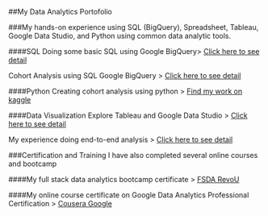 ##My Data Analytics Portofolio

###My hands-on experience using SQL (BigQuery), Spreadsheet, Tableau, Google Data Studio, and Python using common data analytic tools.

####SQL
Doing some basic SQL using Google BigQuery> [Click here to see detail](https://drive.google.com/file/d/19qES4HgVH2z3QwAo_Os7QVJkQAJH9OOh/view?usp=sharing)

Cohort Analysis using SQL Google BigQuery > [Click here to see detail](https://drive.google.com/file/d/1e76UxhjXQj4Rllw6kDyvkF71VMfvvPId/view?usp=sharing)

####Python
Creating cohort analysis using python > [Find my work on kaggle](https://www.kaggle.com/code/habispakai/cohort-analysis/notebook) 

####Data Visualization
Explore Tableau and Google Data Studio > [Click here to see detail](https://drive.google.com/file/d/1mHDtUWGB75Wklrh19YZc4bQrt-p8xBQ0/view?usp=sharing)

My experience doing end-to-end analysis > [Click here to see detail](https://drive.google.com/file/d/1HDXLxm_4c8C87sCArQK9OAy-cSo1j4Yv/view?usp=sharing)

###Certification and Training
I have also completed several online courses and bootcamp

####My full stack data analytics bootcamp certificate > 
[FSDA RevoU](https://certificates.revou.co/manzila-izniardi-djomiy-certificate-completion-fsda21.pdf)

####My online course certificate on Google Data Analytics Professional Certification > [Cousera Google](https://www.credly.com/badges/12878774-484a-4270-ba8c-e9f81392a2d7)
